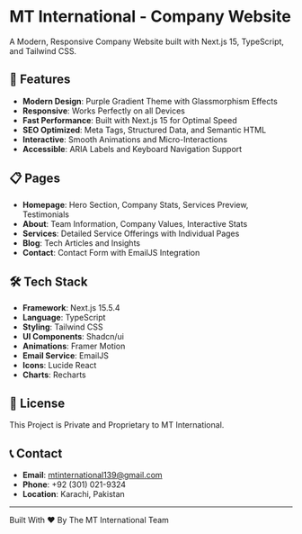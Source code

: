 # MT International - Company Website

A Modern, Responsive Company Website built with Next.js 15, TypeScript, and Tailwind CSS.

## 🚀 Features

- **Modern Design**: Purple Gradient Theme with Glassmorphism Effects
- **Responsive**: Works Perfectly on all Devices
- **Fast Performance**: Built with Next.js 15 for Optimal Speed
- **SEO Optimized**: Meta Tags, Structured Data, and Semantic HTML
- **Interactive**: Smooth Animations and Micro-Interactions
- **Accessible**: ARIA Labels and Keyboard Navigation Support

## 📋 Pages

- **Homepage**: Hero Section, Company Stats, Services Preview, Testimonials
- **About**: Team Information, Company Values, Interactive Stats
- **Services**: Detailed Service Offerings with Individual Pages
- **Blog**: Tech Articles and Insights
- **Contact**: Contact Form with EmailJS Integration

## 🛠️ Tech Stack

- **Framework**: Next.js 15.5.4
- **Language**: TypeScript
- **Styling**: Tailwind CSS
- **UI Components**: Shadcn/ui
- **Animations**: Framer Motion
- **Email Service**: EmailJS
- **Icons**: Lucide React
- **Charts**: Recharts

## 📄 License

This Project is Private and Proprietary to MT International.

## 📞 Contact

- **Email**: mtinternational139@gmail.com
- **Phone**: +92 (301) 021-9324
- **Location**: Karachi, Pakistan

---

Built With ❤️ By The MT International Team


